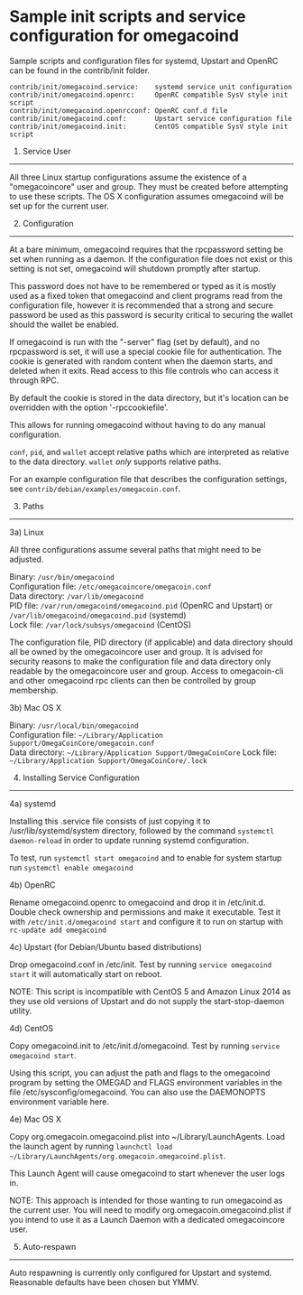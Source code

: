 Sample init scripts and service configuration for omegacoind
==========================================================

Sample scripts and configuration files for systemd, Upstart and OpenRC
can be found in the contrib/init folder.

    contrib/init/omegacoind.service:    systemd service unit configuration
    contrib/init/omegacoind.openrc:     OpenRC compatible SysV style init script
    contrib/init/omegacoind.openrcconf: OpenRC conf.d file
    contrib/init/omegacoind.conf:       Upstart service configuration file
    contrib/init/omegacoind.init:       CentOS compatible SysV style init script

1. Service User
---------------------------------

All three Linux startup configurations assume the existence of a "omegacoincore" user
and group.  They must be created before attempting to use these scripts.
The OS X configuration assumes omegacoind will be set up for the current user.

2. Configuration
---------------------------------

At a bare minimum, omegacoind requires that the rpcpassword setting be set
when running as a daemon.  If the configuration file does not exist or this
setting is not set, omegacoind will shutdown promptly after startup.

This password does not have to be remembered or typed as it is mostly used
as a fixed token that omegacoind and client programs read from the configuration
file, however it is recommended that a strong and secure password be used
as this password is security critical to securing the wallet should the
wallet be enabled.

If omegacoind is run with the "-server" flag (set by default), and no rpcpassword is set,
it will use a special cookie file for authentication. The cookie is generated with random
content when the daemon starts, and deleted when it exits. Read access to this file
controls who can access it through RPC.

By default the cookie is stored in the data directory, but it's location can be overridden
with the option '-rpccookiefile'.

This allows for running omegacoind without having to do any manual configuration.

`conf`, `pid`, and `wallet` accept relative paths which are interpreted as
relative to the data directory. `wallet` *only* supports relative paths.

For an example configuration file that describes the configuration settings,
see `contrib/debian/examples/omegacoin.conf`.

3. Paths
---------------------------------

3a) Linux

All three configurations assume several paths that might need to be adjusted.

Binary:              `/usr/bin/omegacoind`  
Configuration file:  `/etc/omegacoincore/omegacoin.conf`  
Data directory:      `/var/lib/omegacoind`  
PID file:            `/var/run/omegacoind/omegacoind.pid` (OpenRC and Upstart) or `/var/lib/omegacoind/omegacoind.pid` (systemd)  
Lock file:           `/var/lock/subsys/omegacoind` (CentOS)  

The configuration file, PID directory (if applicable) and data directory
should all be owned by the omegacoincore user and group.  It is advised for security
reasons to make the configuration file and data directory only readable by the
omegacoincore user and group.  Access to omegacoin-cli and other omegacoind rpc clients
can then be controlled by group membership.

3b) Mac OS X

Binary:              `/usr/local/bin/omegacoind`  
Configuration file:  `~/Library/Application Support/OmegaCoinCore/omegacoin.conf`  
Data directory:      `~/Library/Application Support/OmegaCoinCore`
Lock file:           `~/Library/Application Support/OmegaCoinCore/.lock`

4. Installing Service Configuration
-----------------------------------

4a) systemd

Installing this .service file consists of just copying it to
/usr/lib/systemd/system directory, followed by the command
`systemctl daemon-reload` in order to update running systemd configuration.

To test, run `systemctl start omegacoind` and to enable for system startup run
`systemctl enable omegacoind`

4b) OpenRC

Rename omegacoind.openrc to omegacoind and drop it in /etc/init.d.  Double
check ownership and permissions and make it executable.  Test it with
`/etc/init.d/omegacoind start` and configure it to run on startup with
`rc-update add omegacoind`

4c) Upstart (for Debian/Ubuntu based distributions)

Drop omegacoind.conf in /etc/init.  Test by running `service omegacoind start`
it will automatically start on reboot.

NOTE: This script is incompatible with CentOS 5 and Amazon Linux 2014 as they
use old versions of Upstart and do not supply the start-stop-daemon utility.

4d) CentOS

Copy omegacoind.init to /etc/init.d/omegacoind. Test by running `service omegacoind start`.

Using this script, you can adjust the path and flags to the omegacoind program by
setting the OMEGAD and FLAGS environment variables in the file
/etc/sysconfig/omegacoind. You can also use the DAEMONOPTS environment variable here.

4e) Mac OS X

Copy org.omegacoin.omegacoind.plist into ~/Library/LaunchAgents. Load the launch agent by
running `launchctl load ~/Library/LaunchAgents/org.omegacoin.omegacoind.plist`.

This Launch Agent will cause omegacoind to start whenever the user logs in.

NOTE: This approach is intended for those wanting to run omegacoind as the current user.
You will need to modify org.omegacoin.omegacoind.plist if you intend to use it as a
Launch Daemon with a dedicated omegacoincore user.

5. Auto-respawn
-----------------------------------

Auto respawning is currently only configured for Upstart and systemd.
Reasonable defaults have been chosen but YMMV.
